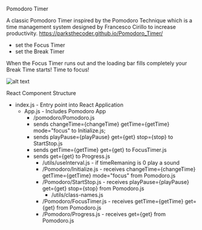 Pomodoro Timer

A classic Pomodoro Timer inspired by the Pomodoro Technique which is a time management system designed by Francesco Cirillo to increase productivity.
https://parksthecoder.github.io/Pomodoro_Timer/
* set the Focus Timer
* set the Break Timer
  
 When the Focus Timer runs out and the loading bar fills completely your Break Time starts! Time to focus!

![alt text](https://github.com/parksthecoder/Pomodoro_Timer/blob/main/screenshots/pomodoro.png?raw=true)

React Component Structure
* index.js - Entry point into React Application
    * App.js - Includes Pomodoro App
        * /pomodoro/Pomodoro.js 
        - sends changeTime={changeTime} getTime={getTime} mode="focus" to Initialize.js; 
        - sends playPause={playPause} get={get} stop={stop} to StartStop.js
        - sends getTime={getTime} get={get} to FocusTimer.js
        - sends get={get} to Progress.js
            * /utils/useInterval.js - if timeRemaning is 0 play a sound
            * /Pomodoro/Initialize.js -  receives changeTime={changeTime} getTime={getTime} mode="focus" from Pomodoro.js
            * /Pomodoro/StartStop.js  - receives playPause={playPause} get={get} stop={stop} from Pomodoro.js
                * /utils/class-names.js
            * /Pomodoro/FocusTimer.js - receives getTime={getTime} get={get} from Pomodoro.js
            * /Pomodoro/Progress.js  - receives get={get} from Pomodoro.js
